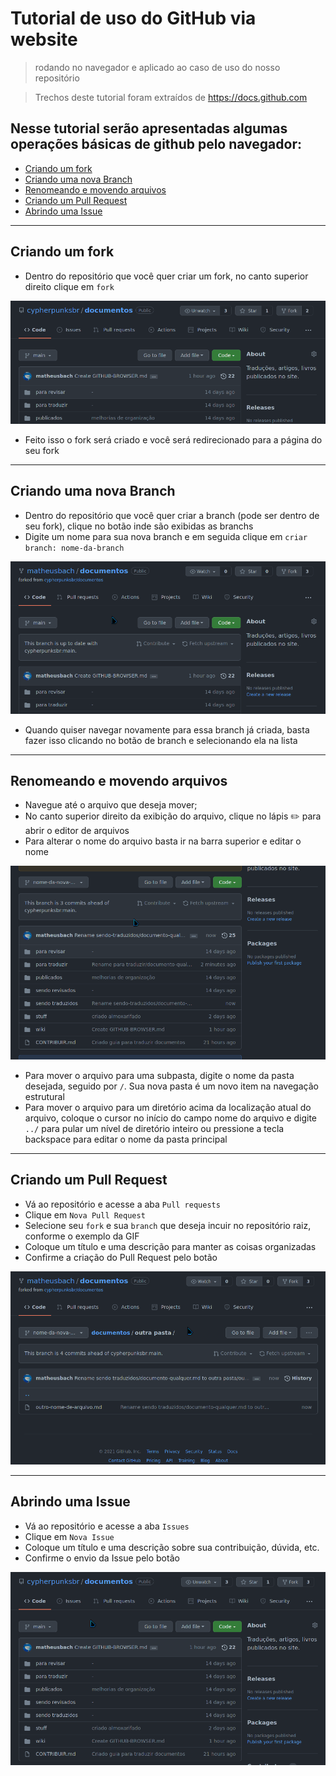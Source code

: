 # Tutorial de uso do GitHub via website 

> rodando no navegador e aplicado ao caso de uso do nosso repositório

> Trechos deste tutorial foram extraídos de https://docs.github.com

## Nesse tutorial serão apresentadas algumas operações básicas de github pelo navegador:
  - [Criando um fork](#criando-um-fork)
  - [Criando uma nova Branch](#criando-uma-nova-branch)
  - [Renomeando e movendo arquivos](#renomeando-e-movendo-arquivos)
  - [Criando um Pull Request](#criando-um-pull-request)
  - [Abrindo uma Issue](#abrindo-uma-issue)

---

## Criando um fork

- Dentro do repositório que você quer criar um fork, no canto superior direito clique em ```fork```

![gif tutorial](img/github-website-fork.gif)

- Feito isso o fork será criado e você será redirecionado para a página do seu fork
  
---

## Criando uma nova Branch

- Dentro do repositório que você quer criar a branch (pode ser dentro de seu fork), clique no botão inde são exibidas as branchs
- Digite um nome para sua nova branch e em seguida clique em ```criar branch: nome-da-branch```

![gif tutorial](img/github-website-new-branch.gif)

- Quando quiser navegar novamente para essa branch já criada, basta fazer isso clicando no botão de branch e selecionando ela na lista

---

## Renomeando e movendo arquivos

- Navegue até o arquivo que deseja mover;
- No canto superior direito da exibição do arquivo, clique no lápis :pencil2: para abrir o editor de arquivos
- Para alterar o nome do arquivo basta ir na barra superior e editar o nome

![gif tutorial](img/github-website-rename-move.gif)

- Para mover o arquivo para uma subpasta, digite o nome da pasta desejada, seguido por ```/```. Sua nova pasta é um novo item na navegação estrutural
- Para mover o arquivo para um diretório acima da localização atual do arquivo, coloque o cursor no início do campo nome do arquivo e digite ```../``` para pular um nível de diretório inteiro ou pressione a tecla backspace para editar o nome da pasta principal

---

## Criando um Pull Request

- Vá ao repositório e acesse a aba ```Pull requests```
- Clique em ```Nova Pull Request```
- Selecione seu ```fork``` e sua ```branch``` que deseja incuir no repositório raiz, conforme o exemplo da GIF
- Coloque um título e uma descrição para manter as coisas organizadas
- Confirme a criação do Pull Request pelo botão 

![gif tutorial](img/github-website-pull-request.gif)

---

## Abrindo uma Issue

- Vá ao repositório e acesse a aba ```Issues```
- Clique em ```Nova Issue```
- Coloque um título e uma descrição sobre sua contribuição, dúvida, etc.
- Confirme o envio da Issue pelo botão 

![gif tutorial](img/github-website-issue.gif)
